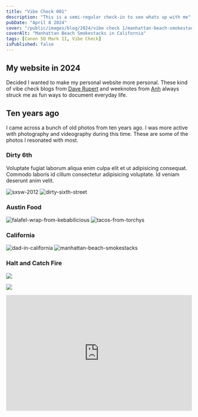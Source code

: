 ```yaml
---
title: "Vibe Check 001"
description: "This is a semi-regular check-in to see whats up with me"
pubDate: "April 8 2024"
cover: "/public/images/blog/2024/vibe check 1/manhattan-beach-smokestacks.png"
coverAlt: "Manhattan Beach Smokestacks in California"
tags: [Canon 5D Mark II, Vibe Check]
isPublished: false
---
```


## My website in 2024

Decided I wanted to make my personal website more personal. These kind of vibe check blogs from [Dave Rupert](https://daverupert.com/2024/03/vibe-check-31/) and weeknotes from [Anh](https://anhvn.com/posts/2024/weeknotes-12/) always struck me as fun ways to document everyday life.

## Ten years ago

I came across a bunch of old photos from ten years ago. I was more active with photography and videography during this time. These are some of the photos I resonated with most.

### Dirty 6th

Voluptate fugiat laborum aliqua enim culpa elit et ut adipisicing consequat. Commodo laboris id cillum consectetur adipisicing voluptate. Id veniam deserunt anim velit.

![sxsw-2012](/images/blog/2024/vibe%20check%201/sxsw-2012.png)
![dirty-sixth-street](/images/blog/2024/vibe%20check%201/dirty-sixth-street.png)

### Austin Food

![falafel-wrap-from-kebabilicious](/images/blog/2024/vibe%20check%201/falafel-wrap-from-kebabilicious.png)
![tacos-from-torchys](/images/blog/2024/vibe%20check%201/tacos-from-torchys.png)

### California

![dad-in-california](/images/blog/2024/vibe%20check%201/dad-in-california.png)
![manhattan-beach-smokestacks](/images/blog/2024/vibe%20check%201/manhattan-beach-smokestacks.png)

### Halt and Catch Fire

![](https://media.wired.com/photos/5926cd627034dc5f91beca7e/master/w_2240,c_limit/HaltAndCatchFire.jpg)

![](<https://cdn.vox-cdn.com/thumbor/O9km2TqChgm-CQR3YRI7vKtYRsA=/0x0:3000x2000/1820x1213/filters:focal(1388x271:1868x751):format(webp)/cdn.vox-cdn.com/uploads/chorus_image/image/56235759/halt_and_catch_fire_AMC_ringer.0.jpg>)

<iframe width="100%" height="315" src="https://www.youtube.com/embed/g3Zx8rsuXvc?si=ymynwAxgyktQeHJb" title="YouTube video player" frameborder="0" allow="accelerometer; autoplay; clipboard-write; encrypted-media; gyroscope; picture-in-picture; web-share" referrerpolicy="strict-origin-when-cross-origin" allowfullscreen></iframe>
